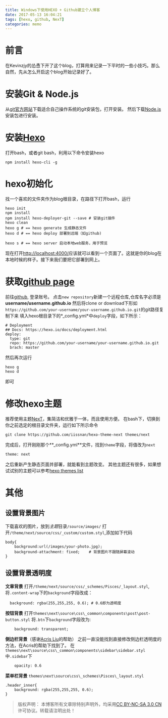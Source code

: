 ```yaml
---
title: Windows下使用HEXO + Github建立个人博客
date: 2017-05-13 16:04:21
tags: [hexo, github, NexT]
categories: memo
---
```

# 前言
在Kevinzjy的怂恿下开了这个blog，打算用来记录一下平时的一些小技巧。那么自然，先从怎么开启这个blog开始记录好了。

<!-- more -->

# 安装Git & Node.js
从[git官方网站](https://git-scm.com/)下载适合自己操作系统的git安装包，打开安装。
然后下载[Node.js](https://nodejs.org/en/)安装包进行安装。

# 安装[Hexo](https://hexo.io/zh-cn/docs/)
打开bash，或者git bash，利用以下命令安装hexo
```
npm install hexo-cli -g
```

# hexo初始化
找一个喜欢的文件夹作为blog根目录，在路径下打开bash，运行
```
hexo init
npm install
npm install hexo-deployer-git --save # 安装git插件
hexo clean
hexo g # == hexo generate 生成静态文件
hexo d # == hexo deploy 部署到远端（如github)

hexo s # == hexo server 启动本地web服务，用于预览
```

现在打开[http://localhost:4000/](http://localhost:4000)应该就可以看到一个页面了。这就是你的blog在本地时候的样子。接下来我们要把它部署到网上。


# 获取[github page](https://pages.github.com/)
前往[github](https://github.com), 登录账号。
点击`new repository`新建一个远程仓库,仓库名字必须是**username/username.github.io**
然后将clone or download下形如`https://github.com/your-username/your-username.github.io.git`的git路径复制下来
填入hexo根目录下的*_config.yml*中`deploy`字段，如下所示：
```
# Deployment
## Docs: https://hexo.io/docs/deployment.html
deploy:
  type: git
  repo: https://github.com/your-username/your-username.github.io.git
  brach: master
```
然后再次运行
```
hexo g
hexo d
```
即可

# 修改hexo主题
推荐使用主题[NexT](http://theme-next.iissnan.com/)，集简洁和优雅于一体，而且使用方便。
在bash下，切换到你之前选定的根目录文件夹，运行如下所示命令
```
git clone https://github.com/iissnan/hexo-theme-next themes/next
```
完成后，打开刚刚那个**_config.yml**文件，找到`theme`字段，将值改为`next`
```
theme: next
```
之后重新产生静态页面并部署，就能看到主题改变。
其他主题还有很多，如果想试试别的主题可以参考[hexo themes list](https://github.com/hexojs/hexo/wiki/Themes)

# 其他
## 设置背景图片
下载喜欢的图片，放到*主题*目录`/source/images/`
打开`/theme/next/source/css/_custom/custom.styl`,添加如下代码
```
body{
    background:url(/images/your-photo.jpg);
    background-attachment: fixed;    # 背景图片不跟随屏幕滚动
}
```

## 设置背景透明度
**文章背景**
打开`/theme/next/source/css/_schemes/Pisces/_layout.styl`,将`.content-wrap`下的`background`字段改成：
```
  background: rgba(255,255,255, 0.6); # 0.6即为透明度
```

**按钮背景**
打开`themes\next\source\css\_common\components\post\post-button.styl`
将`.btn`下`background`字段改为:
```
    background: transparent;
```

**侧边栏背景**（感谢[Acris Liu](https://github.com/Acris)的帮助）
之前一直没能找到直接修改侧边栏透明度的方法，在Acris的帮助下找到了。
在`themes\next\source\css\_common\components\sidebar\sidebar.styl`中`.sidebar`下
```
    opacity: 0.6
```

**菜单栏背景**
`themes\next\source\css\_schemes\Pisces\_layout.styl`
```
.header_inner{
    background: rgba(255,255,255, 0.6);
}
```

>版权声明： 本博客所有文章除特别声明外，均采用[CC BY-NC-SA 3.0 CN](https://creativecommons.org/licenses/by-nc-sa/3.0/cn/deed.zh)许可协议。转载请注明出处！